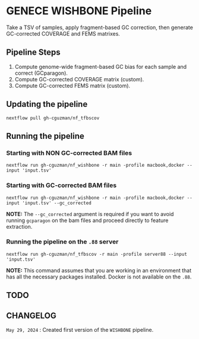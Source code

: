# GENECE WISHBONE Pipeline

Take a TSV of samples, apply fragment-based GC correction, then generate GC-corrected COVERAGE and FEMS matrixes.

## Pipeline Steps

1. Compute genome-wide fragment-based GC bias for each sample and correct (GCparagon).
2. Compute GC-corrected COVERAGE matrix (custom).
3. Compute GC-corrected FEMS matrix (custom).

## Updating the pipeline
```
nextflow pull gh-cguzman/nf_tfbscov
```

## Running the pipeline

### Starting with **NON** GC-corrected BAM files
```
nextflow run gh-cguzman/nf_wishbone -r main -profile macbook,docker --input 'input.tsv' 
```

### Starting with GC-corrected BAM files
```
nextflow run gh-cguzman/nf_wishbone -r main -profile macbook,docker --input 'input.tsv' --gc_corrected
```

**NOTE:** The `--gc_corrected` argument is required if you want to avoid running `gcparagon` on the bam files and proceed directly to feature extraction.

### Running the pipeline on the `.88` server
```
nextflow run gh-cguzman/nf_tfbscov -r main -profile server88 --input 'input.tsv'
```

**NOTE:** This command assumes that you are working in an environment that has all the necessary packages installed. Docker is not available on the `.88`.

## TODO

## CHANGELOG

`May 29, 2024` : Created first version of the `WISHBONE` pipeline.